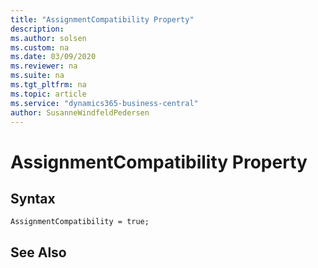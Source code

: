 ```yaml
---
title: "AssignmentCompatibility Property"
description:
ms.author: solsen
ms.custom: na
ms.date: 03/09/2020
ms.reviewer: na
ms.suite: na
ms.tgt_pltfrm: na
ms.topic: article
ms.service: "dynamics365-business-central"
author: SusanneWindfeldPedersen
---
```


# AssignmentCompatibility Property


## Syntax

```
AssignmentCompatibility = true;
```


## See Also
